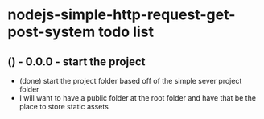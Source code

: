 # nodejs-simple-http-request-get-post-system todo list

## () - 0.0.0 - start the project
* (done) start the project folder based off of the simple sever project folder
* I will want to have a public folder at the root folder and have that be the place to store static assets